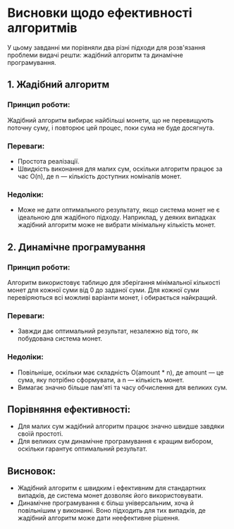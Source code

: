 # Висновки щодо ефективності алгоритмів

У цьому завданні ми порівняли два різні підходи для розв'язання проблеми видачі решти: жадібний алгоритм та динамічне програмування.

## 1. Жадібний алгоритм

### Принцип роботи:

Жадібний алгоритм вибирає найбільші монети, що не перевищують поточну суму, і повторює цей процес, поки сума не буде досягнута.

### Переваги:

- Простота реалізації.
- Швидкість виконання для малих сум, оскільки алгоритм працює за час O(n), де n — кількість доступних номіналів монет.

### Недоліки:

- Може не дати оптимального результату, якщо система монет не є ідеальною для жадібного підходу. Наприклад, у деяких випадках жадібний алгоритм може не вибрати мінімальну кількість монет.

## 2. Динамічне програмування

### Принцип роботи:

Алгоритм використовує таблицю для зберігання мінімальної кількості монет для кожної суми від 0 до заданої суми. Для кожної суми перевіряються всі можливі варіанти монет, і обирається найкращий.

### Переваги:

- Завжди дає оптимальний результат, незалежно від того, як побудована система монет.

### Недоліки:

- Повільніше, оскільки має складність O(amount \* n), де amount — це сума, яку потрібно сформувати, а n — кількість монет.
- Вимагає значно більше пам'яті та часу обчислення для великих сум.

## Порівняння ефективності:

- Для малих сум жадібний алгоритм працює значно швидше завдяки своїй простоті.
- Для великих сум динамічне програмування є кращим вибором, оскільки гарантує оптимальний результат.

## Висновок:

- Жадібний алгоритм є швидким і ефективним для стандартних випадків, де система монет дозволяє його використовувати.
- Динамічне програмування є більш універсальним, хоча й повільнішим у виконанні. Воно підходить для тих випадків, де жадібний алгоритм може дати неефективне рішення.
